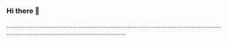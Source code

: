 ### Hi there 👋

.................................................................................................................................................................................................